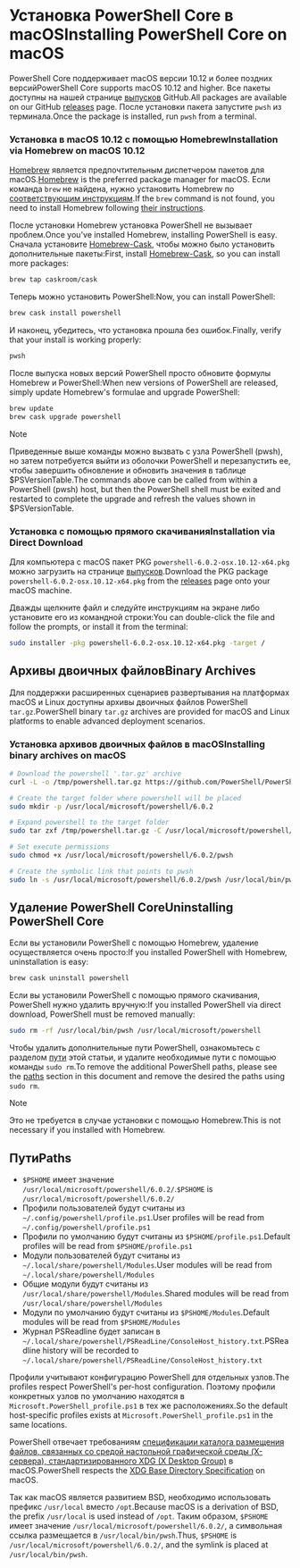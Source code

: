 # <a name="installing-powershell-core-on-macos"></a><span data-ttu-id="60d91-101">Установка PowerShell Core в macOS</span><span class="sxs-lookup"><span data-stu-id="60d91-101">Installing PowerShell Core on macOS</span></span>

<span data-ttu-id="60d91-102">PowerShell Core поддерживает macOS версии 10.12 и более поздних версий</span><span class="sxs-lookup"><span data-stu-id="60d91-102">PowerShell Core supports macOS 10.12 and higher.</span></span>
<span data-ttu-id="60d91-103">Все пакеты доступны на нашей странице [выпусков][] GitHub.</span><span class="sxs-lookup"><span data-stu-id="60d91-103">All packages are available on our GitHub [releases][] page.</span></span>
<span data-ttu-id="60d91-104">После установки пакета запустите `pwsh` из терминала.</span><span class="sxs-lookup"><span data-stu-id="60d91-104">Once the package is installed, run `pwsh` from a terminal.</span></span>

### <a name="installation-via-homebrew-on-macos-1012"></a><span data-ttu-id="60d91-105">Установка в macOS 10.12 с помощью Homebrew</span><span class="sxs-lookup"><span data-stu-id="60d91-105">Installation via Homebrew on macOS 10.12</span></span>

<span data-ttu-id="60d91-106">[Homebrew][brew] является предпочтительным диспетчером пакетов для macOS.</span><span class="sxs-lookup"><span data-stu-id="60d91-106">[Homebrew][brew] is the preferred package manager for macOS.</span></span>
<span data-ttu-id="60d91-107">Если команда `brew` не найдена, нужно установить Homebrew по [соответствующим инструкциям][brew].</span><span class="sxs-lookup"><span data-stu-id="60d91-107">If the `brew` command is not found, you need to install Homebrew following [their instructions][brew].</span></span>

<span data-ttu-id="60d91-108">После установки Homebrew установка PowerShell не вызывает проблем.</span><span class="sxs-lookup"><span data-stu-id="60d91-108">Once you've installed Homebrew, installing PowerShell is easy.</span></span>
<span data-ttu-id="60d91-109">Сначала установите [Homebrew-Cask][cask], чтобы можно было установить дополнительные пакеты:</span><span class="sxs-lookup"><span data-stu-id="60d91-109">First, install [Homebrew-Cask][cask], so you can install more packages:</span></span>

```sh
brew tap caskroom/cask
```

<span data-ttu-id="60d91-110">Теперь можно установить PowerShell:</span><span class="sxs-lookup"><span data-stu-id="60d91-110">Now, you can install PowerShell:</span></span>

```sh
brew cask install powershell
```

<span data-ttu-id="60d91-111">И наконец, убедитесь, что установка прошла без ошибок.</span><span class="sxs-lookup"><span data-stu-id="60d91-111">Finally, verify that your install is working properly:</span></span>

```sh
pwsh
```

<span data-ttu-id="60d91-112">После выпуска новых версий PowerShell просто обновите формулы Homebrew и PowerShell:</span><span class="sxs-lookup"><span data-stu-id="60d91-112">When new versions of PowerShell are released, simply update Homebrew's formulae and upgrade PowerShell:</span></span>

```sh
brew update
brew cask upgrade powershell
```

> [!NOTE]
> <span data-ttu-id="60d91-113">Приведенные выше команды можно вызвать с узла PowerShell (pwsh), но затем потребуется выйти из оболочки PowerShell и перезапустить ее, чтобы завершить обновление и обновить значения в таблице $PSVersionTable.</span><span class="sxs-lookup"><span data-stu-id="60d91-113">The commands above can be called from within a PowerShell (pwsh) host, but then the PowerShell shell must be exited and restarted to complete the upgrade and refresh the values shown in $PSVersionTable.</span></span>

[brew]: http://brew.sh/
[cask]: https://caskroom.github.io/

### <a name="installation-via-direct-download"></a><span data-ttu-id="60d91-114">Установка с помощью прямого скачивания</span><span class="sxs-lookup"><span data-stu-id="60d91-114">Installation via Direct Download</span></span>

<span data-ttu-id="60d91-115">Для компьютера с macOS пакет PKG `powershell-6.0.2-osx.10.12-x64.pkg` можно загрузить на странице [выпусков][].</span><span class="sxs-lookup"><span data-stu-id="60d91-115">Download the PKG package `powershell-6.0.2-osx.10.12-x64.pkg` from the [releases][] page onto your macOS machine.</span></span>

<span data-ttu-id="60d91-116">Дважды щелкните файл и следуйте инструкциям на экране либо установите его из командной строки:</span><span class="sxs-lookup"><span data-stu-id="60d91-116">You can double-click the file and follow the prompts, or install it from the terminal:</span></span>

```sh
sudo installer -pkg powershell-6.0.2-osx.10.12-x64.pkg -target /
```

## <a name="binary-archives"></a><span data-ttu-id="60d91-117">Архивы двоичных файлов</span><span class="sxs-lookup"><span data-stu-id="60d91-117">Binary Archives</span></span>

<span data-ttu-id="60d91-118">Для поддержки расширенных сценариев развертывания на платформах macOS и Linux доступны архивы двоичных файлов PowerShell `tar.gz`.</span><span class="sxs-lookup"><span data-stu-id="60d91-118">PowerShell binary `tar.gz` archives are provided for macOS and Linux platforms to enable advanced deployment scenarios.</span></span>

### <a name="installing-binary-archives-on-macos"></a><span data-ttu-id="60d91-119">Установка архивов двоичных файлов в macOS</span><span class="sxs-lookup"><span data-stu-id="60d91-119">Installing binary archives on macOS</span></span>

```sh
# Download the powershell '.tar.gz' archive
curl -L -o /tmp/powershell.tar.gz https://github.com/PowerShell/PowerShell/releases/download/v6.0.2/powershell-6.0.2-osx-x64.tar.gz

# Create the target folder where powershell will be placed
sudo mkdir -p /usr/local/microsoft/powershell/6.0.2

# Expand powershell to the target folder
sudo tar zxf /tmp/powershell.tar.gz -C /usr/local/microsoft/powershell/6.0.2

# Set execute permissions
sudo chmod +x /usr/local/microsoft/powershell/6.0.2/pwsh

# Create the symbolic link that points to pwsh
sudo ln -s /usr/local/microsoft/powershell/6.0.2/pwsh /usr/local/bin/pwsh
```

## <a name="uninstalling-powershell-core"></a><span data-ttu-id="60d91-120">Удаление PowerShell Core</span><span class="sxs-lookup"><span data-stu-id="60d91-120">Uninstalling PowerShell Core</span></span>

<span data-ttu-id="60d91-121">Если вы установили PowerShell с помощью Homebrew, удаление осуществляется очень просто:</span><span class="sxs-lookup"><span data-stu-id="60d91-121">If you installed PowerShell with Homebrew, uninstallation is easy:</span></span>

```sh
brew cask uninstall powershell
```

<span data-ttu-id="60d91-122">Если вы установили PowerShell с помощью прямого скачивания, PowerShell нужно удалить вручную:</span><span class="sxs-lookup"><span data-stu-id="60d91-122">If you installed PowerShell via direct download, PowerShell must be removed manually:</span></span>

```sh
sudo rm -rf /usr/local/bin/pwsh /usr/local/microsoft/powershell
```

<span data-ttu-id="60d91-123">Чтобы удалить дополнительные пути PowerShell, ознакомьтесь с разделом [пути][] этой статьи, и удалите необходимые пути с помощью команды `sudo rm`.</span><span class="sxs-lookup"><span data-stu-id="60d91-123">To remove the additional PowerShell paths, please see the [paths][] section in this document and remove the desired the paths using `sudo rm`.</span></span>

> [!NOTE]
> <span data-ttu-id="60d91-124">Это не требуется в случае установки с помощью Homebrew.</span><span class="sxs-lookup"><span data-stu-id="60d91-124">This is not necessary if you installed with Homebrew.</span></span>

[пути]:#paths
[paths]:#paths

## <a name="paths"></a><span data-ttu-id="60d91-126">Пути</span><span class="sxs-lookup"><span data-stu-id="60d91-126">Paths</span></span>

* <span data-ttu-id="60d91-127">`$PSHOME` имеет значение `/usr/local/microsoft/powershell/6.0.2/`.</span><span class="sxs-lookup"><span data-stu-id="60d91-127">`$PSHOME` is `/usr/local/microsoft/powershell/6.0.2/`</span></span>
* <span data-ttu-id="60d91-128">Профили пользователей будут считаны из `~/.config/powershell/profile.ps1`.</span><span class="sxs-lookup"><span data-stu-id="60d91-128">User profiles will be read from `~/.config/powershell/profile.ps1`</span></span>
* <span data-ttu-id="60d91-129">Профили по умолчанию будут считаны из `$PSHOME/profile.ps1`.</span><span class="sxs-lookup"><span data-stu-id="60d91-129">Default profiles will be read from `$PSHOME/profile.ps1`</span></span>
* <span data-ttu-id="60d91-130">Модули пользователей будут считаны из `~/.local/share/powershell/Modules`.</span><span class="sxs-lookup"><span data-stu-id="60d91-130">User modules will be read from `~/.local/share/powershell/Modules`</span></span>
* <span data-ttu-id="60d91-131">Общие модули будут считаны из `/usr/local/share/powershell/Modules`.</span><span class="sxs-lookup"><span data-stu-id="60d91-131">Shared modules will be read from `/usr/local/share/powershell/Modules`</span></span>
* <span data-ttu-id="60d91-132">Модули по умолчанию будут считаны из `$PSHOME/Modules`.</span><span class="sxs-lookup"><span data-stu-id="60d91-132">Default modules will be read from `$PSHOME/Modules`</span></span>
* <span data-ttu-id="60d91-133">Журнал PSReadline будет записан в `~/.local/share/powershell/PSReadLine/ConsoleHost_history.txt`.</span><span class="sxs-lookup"><span data-stu-id="60d91-133">PSReadline history will be recorded to `~/.local/share/powershell/PSReadLine/ConsoleHost_history.txt`</span></span>

<span data-ttu-id="60d91-134">Профили учитывают конфигурацию PowerShell для отдельных узлов.</span><span class="sxs-lookup"><span data-stu-id="60d91-134">The profiles respect PowerShell's per-host configuration.</span></span>
<span data-ttu-id="60d91-135">Поэтому профили конкретных узлов по умолчанию находятся в `Microsoft.PowerShell_profile.ps1` в тех же расположениях.</span><span class="sxs-lookup"><span data-stu-id="60d91-135">So the default host-specific profiles exists at `Microsoft.PowerShell_profile.ps1` in the same locations.</span></span>

<span data-ttu-id="60d91-136">PowerShell отвечает требованиям [спецификации каталога размещения файлов, связанных со средой настольной графической среды (X-сервера), стандартизированного XDG (X Desktop Group)][xdg-bds] в macOS.</span><span class="sxs-lookup"><span data-stu-id="60d91-136">PowerShell respects the [XDG Base Directory Specification][xdg-bds] on macOS.</span></span>

<span data-ttu-id="60d91-137">Так как macOS является развитием BSD, необходимо использовать префикс `/usr/local` вместо `/opt`.</span><span class="sxs-lookup"><span data-stu-id="60d91-137">Because macOS is a derivation of BSD, the prefix `/usr/local` is used instead of `/opt`.</span></span>
<span data-ttu-id="60d91-138">Таким образом, `$PSHOME` имеет значение `/usr/local/microsoft/powershell/6.0.2/`, а символьная ссылка размещается в `/usr/local/bin/pwsh`.</span><span class="sxs-lookup"><span data-stu-id="60d91-138">Thus, `$PSHOME` is `/usr/local/microsoft/powershell/6.0.2/`, and the symlink is placed at `/usr/local/bin/pwsh`.</span></span>

[выпусков]: https://github.com/PowerShell/PowerShell/releases/latest
[releases]: https://github.com/PowerShell/PowerShell/releases/latest
[xdg-bds]: https://specifications.freedesktop.org/basedir-spec/basedir-spec-latest.html
